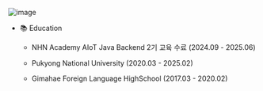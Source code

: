![image](https://github.com/user-attachments/assets/7c500ef6-3b31-4531-9bf8-ffa332c31dbb)


- 📚 Education
  - NHN Academy AIoT Java Backend 2기 교육 수료 (2024.09 - 2025.06)

  - Pukyong National University (2020.03 - 2025.02)

  - Gimahae Foreign Language HighSchool (2017.03 - 2020.02) 

<!---
saumonrose08/saumonrose08 is a ✨ special ✨ repository because its `README.md` (this file) appears on your GitHub profile.
You can click the Preview link to take a look at your changes.
--->
